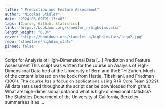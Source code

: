 ```yaml
---
title: " Prediction and Feature Assessment"
author: "Nicolas Städler"
date: "2024-06-09T21:13:48Z"
tags: [Course, Github, Statistics]
link: "https://bookdown.org/staedler_n/highdimstats/"
length_weight: "6.3%"
cover: "https://bookdown.org/staedler_n/highdimstats/logo2.jpg"
repo: "staedlern/highdim_stats"
pinned: false
---
```


Script for Analysis of High-Dimensional Data [...] Prediction and Feature Assessment This script was written for the course on Analysis of High-Dimensional Data held at the University of Bern and the ETH Zurich. Much of the content is based on the book from Hastie, Tibshirani, and Friedman (2001). The course has a focus on applications using R (R Core Team 2023). All data sets used throughout the script can be downloaded from github. What are high-dimensional data and what is high-dimensional statistics? The Statistics Department of the University of California, Berkeley summarizes it as ...
